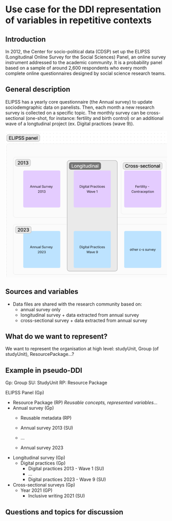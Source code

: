 # Use case for the DDI representation of variables in repetitive contexts

## Introduction

In 2012, the Center for socio-political data (CDSP) set up the ELIPSS (Longitudinal Online Survey for the Social Sciences) Panel, an online survey instrument addressed to the academic community. It is a probability panel based on a sample of around 2,600 respondents who every month complete online questionnaires designed by social science research teams.

## General description
ELIPSS has a yearly core questionnaire (the Annual survey) to update sociodemgraphic data on panelists. Then, each month a new research survey is collected on a specific topic. The monthly survey can be cross-sectional (one-shot, for instance: fertility and birth control) or an additional wave of a longtudinal project (ex. Digital practices (wave 9)).

![](./img/cdsp-elipss-studies.PNG)


## Sources and variables

- Data files are shared with the research community based on:
  - annual survey only
  - longitudinal survey + data extracted from annual survey
  - cross-sectional survey + data extracted from annual survey
    
## What do we want to represent?

We want to represent the organisation at high level: studyUnit, Group (of studyUnit), ResourcePackage...?


## Example in pseudo-DDI
Gp: Group
SU: StudyUnit
RP: Resource Package

ELIPSS Panel (Gp)
- Resource Package (RP)
  *Reusable concepts, represented variables...*
- Annual survey (Gp)
  - Reusable metadata (RP)
  
  - Annual survey 2013 (SU)
  - ...
  - Annual survey 2023
- Longitudinal survey (Gp)
  - Digital practices (Gp)
    - Digital practices 2013 - Wave 1 (SU)
    - ...
    - Digital practices 2023 - Wave 9 (SU)
- Cross-sectional surveys (Gp)
  - Year 2021 (GP)
    - Inclusive writing 2021 (SU)
   
## Questions and topics for discussion
